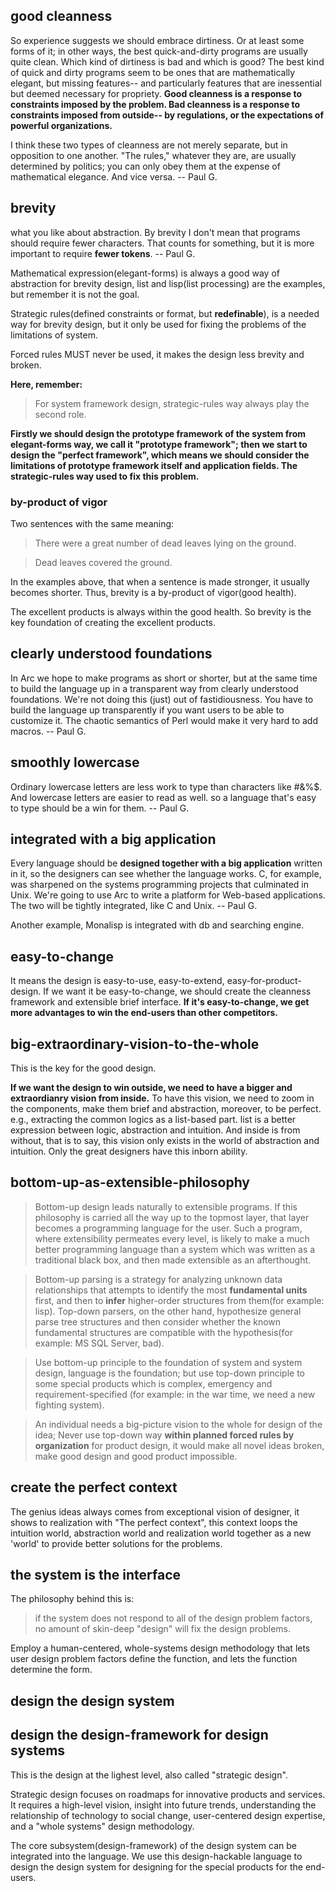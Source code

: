 
## good cleanness
So experience suggests we should embrace dirtiness. 
Or at least some forms of it; in other ways, the best quick-and-dirty programs are usually quite clean. 
Which kind of dirtiness is bad and which is good? The best kind of quick and dirty programs seem to be ones 
that are mathematically elegant, but missing features-- and particularly features that are inessential 
but deemed necessary for propriety. **Good cleanness is a response to constraints imposed by the problem. 
Bad cleanness is a response to constraints imposed from outside-- by regulations, or the expectations of 
powerful organizations.**

I think these two types of cleanness are not merely separate, but in opposition to one another. 
"The rules," whatever they are, are usually determined by politics; 
you can only obey them at the expense of mathematical elegance. And vice versa. -- Paul G.


## brevity 
what you like about abstraction.
By brevity I don't mean that programs should require fewer characters. 
That counts for something, but it is more important to require **fewer tokens**. -- Paul G.

Mathematical expression(elegant-forms) is always a good way of abstraction for brevity design, 
list and lisp(list processing) are the examples, but remember it is not the goal.

Strategic rules(defined constraints or format, but **redefinable**), is a needed way for brevity design, 
but it only be used for fixing the problems of the limitations of system.

Forced rules MUST never be used, it makes the design less brevity and broken.

**Here, remember:**
> For system framework design, strategic-rules way always play the second role.

**Firstly we should design the prototype framework of the system from elegant-forms way,
we call it "prototype framework"; then we start to design the "perfect framework",
which means we should consider the limitations of prototype framework itself and application fields.
The strategic-rules way used to fix this problem.**


### by-product of vigor
Two sentences with the same meaning:

> There were a great number of dead leaves lying on the ground.

> Dead leaves covered the ground.

In the examples above, that when a sentence is made stronger, it usually becomes shorter.
Thus, brevity is a by-product of vigor(good health).

The excellent products is always within the good health.
So brevity is the key foundation of creating the excellent products.


## clearly understood foundations
In Arc we hope to make programs as short or shorter, but at the same time to build 
the language up in a transparent way from clearly understood foundations. 
We're not doing this (just) out of fastidiousness. You have to build the language 
up transparently if you want users to be able to customize it. 
The chaotic semantics of Perl would make it very hard to add macros.  -- Paul G.


## smoothly lowercase
Ordinary lowercase letters are less work to type than characters like #&%$. 
And lowercase letters are easier to read as well. 
so a language that's easy to type should be a win for them.  -- Paul G.


## integrated with a big application
Every language should be **designed together with a big application** written in it, 
so the designers can see whether the language works. C, for example, 
was sharpened on the systems programming projects that culminated in Unix. 
We're going to use Arc to write a platform for Web-based applications. 
The two will be tightly integrated, like C and Unix.  -- Paul G.

Another example, Monalisp is integrated with db and searching engine.


## easy-to-change
It means the design is easy-to-use, easy-to-extend, easy-for-product-design.
If we want it be easy-to-change, we should create the cleanness framework and extensible brief interface.
**If it's easy-to-change, we get more advantages to win the end-users than other competitors.**


## big-extraordinary-vision-to-the-whole
This is the key for the good design.

**If we want the design to win outside, we need to have a bigger and extraordianry vision from inside.**
To have this vision, we need to zoom in the components, make them brief and abstraction, moreover, to be perfect.
e.g., extracting the common logics as a list-based part.
list is a better expression between logic, abstraction and intuition.
And inside is from without, that is to say, this vision only exists in the world of abstraction and intuition.
Only the great designers have this inborn ability.


## bottom-up-as-extensible-philosophy
> Bottom-up design leads naturally to extensible programs.
If this philosophy is carried all the way up to the topmost layer, that layer becomes 
a programming language for the user. Such a program, where extensibility permeates every level, 
is likely to make a much better programming language than a system which was written 
as a traditional black box, and then made extensible as an afterthought.

> Bottom-up parsing is a strategy for analyzing unknown data relationships that attempts 
to identify the most **fundamental units** first, and then to **infer** higher-order 
structures from them(for example: lisp). Top-down parsers, on the other hand, hypothesize 
general parse tree structures and then consider whether the known fundamental structures 
are compatible with the hypothesis(for example: MS SQL Server, bad). 

> Use bottom-up principle to the foundation of system and system design, 
language is the foundation; but use top-down principle to some special products which is 
complex, emergency and requirement-specified (for example: in the war time, we need a new 
fighting system).

> An individual needs a big-picture vision to the whole for design of the idea; 
Never use top-down way **within planned forced rules by organization** for product design, 
it would make all novel ideas broken, make good design and good product impossible.


## create the perfect context

The genius ideas always comes from exceptional vision of designer, it shows to realization 
with "The perfect context", this context loops the intuition world, abstraction world and 
realization world together as a new 'world' to provide better solutions for the problems.


## the system is the interface
The philosophy behind this is:

> if the system does not respond to all of the design problem factors, 
no amount of skin-deep "design" will fix the design problems.

Employ a human-centered, whole-systems design methodology that lets user design
problem factors define the function, and lets the function determine the form.


## design the design system
## design the design-framework for design systems
This is the design at the lighest level, also called "strategic design".

Strategic design focuses on roadmaps for innovative products and services.
It requires a high-level vision, insight into future trends, understanding the 
relationship of technology to social change, 
user-centered design expertise, and a "whole systems" design methodology.

The core subsystem(design-framework) of the design system can be integrated into the language.
We use this design-hackable language to design the design system for designing 
for the special products for the end-users.

